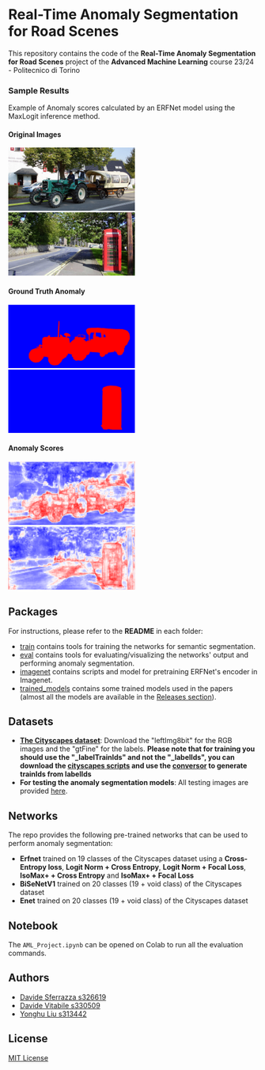 # Real-Time Anomaly Segmentation for Road Scenes
This repository contains the code of the __Real-Time Anomaly Segmentation for Road Scenes__ project of the __Advanced Machine Learning__ course 23/24 - Politecnico di Torino

### Sample Results
Example of Anomaly scores calculated by an ERFNet model using
the MaxLogit inference method.

#### Original Images 
<p float="left">
<img src="eval/saved_anomalies/tractor.png" alt="Tractor" style="height:128px;width:256px;"/>
<img src="eval/saved_anomalies/phone_box.png" alt="Phone Box" style="height:128px;width:256px;"/>
</p>

#### Ground Truth Anomaly 
<p float="left">
<img src="eval/saved_anomalies/tractor_label.png" alt="Tractor Ground Truth Anomaly" style="height:128px;width:256px;"/>
<img src="eval/saved_anomalies/phone_box_label.png" alt="Phone Box Truth Anomaly" style="height:128px;width:256px;"/>
</p>

#### Anomaly Scores 
<p float="left">
<img src="eval/saved_anomalies/tractor_anomaly_scores.png" alt="Tractor Anomaly Scores" style="height:128px;width:256px;"/>
<img src="eval/saved_anomalies/phone_box_anomaly_scores.png" alt="Phone Box Anomaly Scores" style="height:128px;width:256px;"/>
</p>

## Packages
For instructions, please refer to the __README__ in each folder:

* [train](train) contains tools for training the networks for semantic segmentation.
* [eval](eval) contains tools for evaluating/visualizing the networks' output and performing anomaly segmentation.
* [imagenet](imagenet) contains scripts and model for pretraining ERFNet's encoder in Imagenet.
* [trained_models](trained_models) contains some trained models used in the papers (almost all the models are available in the [Releases section](https://github.com/FarInHeight/Real-Time-Anomaly-Segmentation-for-Road-Scenes/releases/tag/v3.0.0)). 

## Datasets

* [**The Cityscapes dataset**](https://www.cityscapes-dataset.com/): Download the "leftImg8bit" for the RGB images and the "gtFine" for the labels. **Please note that for training you should use the "_labelTrainIds" and not the "_labelIds", you can download the [cityscapes scripts](https://github.com/mcordts/cityscapesScripts) and use the [conversor](https://github.com/mcordts/cityscapesScripts/blob/master/cityscapesscripts/preparation/createTrainIdLabelImgs.py) to generate trainIds from labelIds**
* **For testing the anomaly segmentation models**: All testing images are provided [here](https://drive.google.com/file/d/1r2eFANvSlcUjxcerjC8l6dRa0slowMpx/view).

## Networks
The repo provides the following pre-trained networks that can be used to perform anomaly segmentation:
* __Erfnet__ trained on 19 classes of the Cityscapes dataset using a __Cross-Entropy loss__, __Logit Norm + Cross Entropy__, __Logit Norm + Focal Loss__, __IsoMax+ + Cross Entropy__ and __IsoMax+ + Focal Loss__
* __BiSeNetV1__ trained on 20 classes (19 + void class) of the Cityscapes dataset
* __Enet__ trained on 20 classes (19 + void class) of the Cityscapes dataset

## Notebook
The `AML_Project.ipynb` can be opened on Colab to run all the evaluation commands.

## Authors

- [Davide Sferrazza s326619](https://github.com/FarInHeight/)
- [Davide Vitabile s330509](https://github.com/Vitabile/)
- [Yonghu Liu s313442](https://github.com/Liu-Yonghu)

## License
[MIT License](LICENSE)
